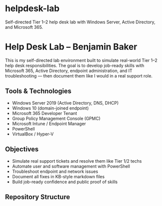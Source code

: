 # helpdesk-lab
Self-directed Tier 1–2 help desk lab with Windows Server, Active Directory, and Microsoft 365.



# Help Desk Lab – Benjamin Baker

This is my self-directed lab environment built to simulate real-world Tier 1–2 help desk responsibilities. The goal is to develop job-ready skills with Microsoft 365, Active Directory, endpoint administration, and IT troubleshooting — then document them like I would in a real support role.

## Tools & Technologies

- Windows Server 2019 (Active Directory, DNS, DHCP)
- Windows 10 (domain-joined endpoint)
- Microsoft 365 Developer Tenant
- Group Policy Management Console (GPMC)
- Microsoft Intune / Endpoint Manager
- PowerShell
- VirtualBox / Hyper-V

## Objectives

- Simulate real support tickets and resolve them like Tier 1/2 techs
- Automate user and software management with PowerShell
- Troubleshoot endpoint and network issues
- Document all fixes in KB-style markdown files
- Build job-ready confidence and public proof of skills

## Repository Structure

